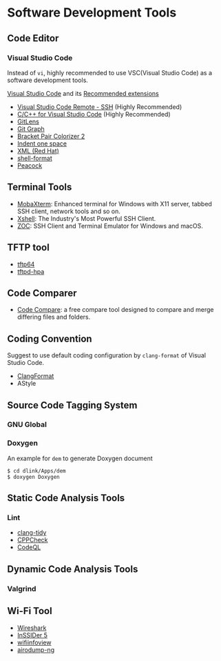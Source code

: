 # Software Development Tools

## Code Editor

### Visual Studio Code

Instead of `vi`, highly recommended to use VSC(Visual Studio Code) as a software development tools.

[Visual Studio Code](https://code.visualstudio.com/) and its [Recommended extensions](https://code.visualstudio.com/docs/editor/extension-gallery)

- [Visual Studio Code Remote - SSH](https://marketplace.visualstudio.com/items?itemName=ms-vscode-remote.remote-ssh) (Highly Recommended)
- [C/C++ for Visual Studio Code](https://marketplace.visualstudio.com/items?itemName=ms-vscode.cpptools) (Highly Recommended)
- [GitLens](https://marketplace.visualstudio.com/items?itemName=eamodio.gitlens)
- [Git Graph](https://marketplace.visualstudio.com/items?itemName=mhutchie.git-graph)
- [Bracket Pair Colorizer 2](https://marketplace.visualstudio.com/items?itemName=CoenraadS.bracket-pair-colorizer-2)
- [Indent one space](https://marketplace.visualstudio.com/items?itemName=usernamehw.indent-one-space)
- [XML (Red Hat)](https://marketplace.visualstudio.com/items?itemName=redhat.vscode-xml)
- [shell-format](https://marketplace.visualstudio.com/items?itemName=foxundermoon.shell-format)
- [Peacock](https://marketplace.visualstudio.com/items?itemName=johnpapa.vscode-peacock)

## Terminal Tools

- [MobaXterm](https://mobaxterm.mobatek.net/): Enhanced terminal for Windows with X11 server, tabbed SSH client, network tools and so on.
- [Xshell](https://www.netsarang.com/en/xshell/): The Industry's Most Powerful SSH Client.
- [ZOC](https://www.emtec.com/zoc/): SSH Client and Terminal Emulator for Windows and macOS.

## TFTP tool

- [tftp64](http://tftpd32.jounin.net/tftpd32_download.html)
- [tftpd-hpa](https://git.kernel.org/pub/scm/network/tftp/tftp-hpa.git)


## Code Comparer

- [Code Compare](https://www.devart.com/codecompare/): a free compare tool designed to compare and merge differing files and folders.

## Coding Convention

Suggest to use default coding configuration by `clang-format` of Visual Studio Code.

- [ClangFormat](https://clang.llvm.org/docs/ClangFormat.html)
- AStyle


## Source Code Tagging System

### GNU Global
### Doxygen

An example for `dem` to generate Doxygen document

```console
$ cd dlink/Apps/dem
$ doxygen Doxygen
```

## Static Code Analysis Tools

### Lint

- [clang-tidy](https://docs.microsoft.com/zh-tw/cpp/code-quality/clang-tidy?view=msvc-160)
- [CPPCheck](http://cppcheck.sourceforge.net/)
- [CodeQL](https://securitylab.github.com/tools/codeql/)

## Dynamic Code Analysis Tools 

### Valgrind

## Wi-Fi Tool

- [Wireshark](https://www.wireshark.org/)
- [InSSIDer 5](https://www.metageek.com/products/inssider/)
- [wifiinfoview](https://www.nirsoft.net/utils/wifi_information_view.html)
- [airodump-ng](https://www.aircrack-ng.org/doku.php?id=airodump-ng)

